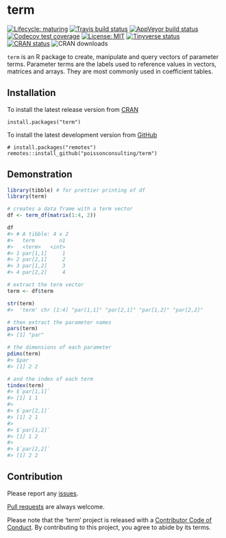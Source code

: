 
<!-- README.md is generated from README.Rmd. Please edit that file -->

# term

<!-- badges: start -->

[![Lifecycle:
maturing](https://img.shields.io/badge/lifecycle-maturing-blue.svg)](https://www.tidyverse.org/lifecycle/#maturing)
[![Travis build
status](https://travis-ci.com/poissonconsulting/term.svg?branch=master)](https://travis-ci.com/poissonconsulting/term)
[![AppVeyor build
status](https://ci.appveyor.com/api/projects/status/github/poissonconsulting/term?branch=master&svg=true)](https://ci.appveyor.com/project/poissonconsulting/term)
[![Codecov test
coverage](https://codecov.io/gh/poissonconsulting/term/branch/master/graph/badge.svg)](https://codecov.io/gh/poissonconsulting/term?branch=master)
[![License:
MIT](https://img.shields.io/badge/License-MIT-green.svg)](https://opensource.org/licenses/MIT)
[![Tinyverse
status](https://tinyverse.netlify.com/badge/term)](https://CRAN.R-project.org/package=term)
[![CRAN
status](https://www.r-pkg.org/badges/version/term)](https://cran.r-project.org/package=term)
![CRAN downloads](http://cranlogs.r-pkg.org/badges/term)
<!-- badges: end -->

`term` is an R package to create, manipulate and query vectors of
parameter terms. Parameter terms are the labels used to reference values
in vectors, matrices and arrays. They are most commonly used in
coefficient tables.

## Installation

To install the latest release version from
[CRAN](https://cran.r-project.org)

    install.packages("term")

To install the latest development version from
[GitHub](https://github.com/poissonconsulting/term)

    # install.packages("remotes")
    remotes::install_github("poissonconsulting/term")

## Demonstration

``` r
library(tibble) # for prettier printing of df
library(term)

# creates a data frame with a term vector 
df <- term_df(matrix(1:4, 2))

df
#> # A tibble: 4 x 2
#>   term        n1
#>   <term>   <int>
#> 1 par[1,1]     1
#> 2 par[2,1]     2
#> 3 par[1,2]     3
#> 4 par[2,2]     4

# extract the term vector
term <- df$term

str(term)
#>  'term' chr [1:4] "par[1,1]" "par[2,1]" "par[1,2]" "par[2,2]"

# then extract the parameter names
pars(term)
#> [1] "par"

# the dimensions of each parameter
pdims(term)
#> $par
#> [1] 2 2

# and the index of each term
tindex(term)
#> $`par[1,1]`
#> [1] 1 1
#> 
#> $`par[2,1]`
#> [1] 2 1
#> 
#> $`par[1,2]`
#> [1] 1 2
#> 
#> $`par[2,2]`
#> [1] 2 2
```

## Contribution

Please report any
[issues](https://github.com/poissonconsulting/term/issues).

[Pull requests](https://github.com/poissonconsulting/term/pulls) are
always welcome.

Please note that the ‘term’ project is released with a [Contributor Code
of
Conduct](https://poissonconsulting.github.io/term/CODE_OF_CONDUCT.html).
By contributing to this project, you agree to abide by its terms.
